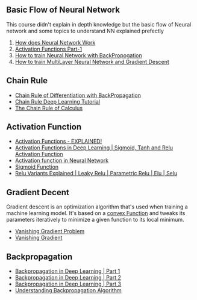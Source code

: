 ## Basic Flow of Neural Network
This course didn't explain in depth knowledge but the basic flow of Neural network and some topics to understand NN explained prefectly
1. [How does Neural Network Work](https://youtu.be/JkeiEYkLEvM?si=6UqWlhp7bqfjKxVi)
2. [Activation Functions Part-1](https://youtu.be/SXrXUqDjICA?si=EU00oLzaSSumEP0j)
3. [How to train Neural Network with BackPropogation](https://youtu.be/mH9GBJ6og5A?si=IScBaTaQlGctcD38)
4. [How to train MultiLayer Neural Network and Gradient Descent](https://www.youtube.com/watch?v=cxPAvoIbsIk&list=PLZoTAELRMXVPGU70ZGsckrMdr0FteeRUi&index=9&ab_channel=KrishNaik)

## Chain Rule
- [Chain Rule of Differentiation with BackPropagation](https://youtu.be/CRB266Eyjkg?si=stZF3GSjHokT2o7K)
- [Chain Rule Deep Learning Tutorial](https://youtu.be/5ogmEkujoqE?si=CCKQSTUZAG1vJmpU)
- [The Chain Rule of Calculus](https://medium.com/@ppuneeth73/the-chain-rule-of-calculus-the-backbone-of-deep-learning-backpropagation-9d35affc05e7)
  
## Activation Function
- [Activation Functions - EXPLAINED!](https://youtu.be/s-V7gKrsels?si=Zcq3uXQly8UGY72L)
- [Activation Functions in Deep Learning | Sigmoid, Tanh and Relu Activation Function](https://www.youtube.com/watch?v=7LcUkgzx3AY&t=87s&ab_channel=CampusX)
- [Activation function in Neural Network](https://youtu.be/Y9qdKsOHRjA?si=BiyYFfb8DZpGE9O-)
- [Sigmoid Function](https://youtu.be/TPqr8t919YM?si=tqCBV_SILpkEgMNq)
- [Relu Variants Explained | Leaky Relu | Parametric Relu | Elu | Selu ](https://www.youtube.com/watch?v=2OwWs7Hzr9g&ab_channel=CampusX)
  
## Gradient Decent
Gradient descent is an optimization algorithm that's used when training a machine learning model. It's based on a [convex Function](https://youtu.be/7QmGj1_i3MU?si=orUYsv2TKb8tUs54) and tweaks its parameters iteratively to minimize a given function to its local minimum.
- [Vanishing Gradient Problem](https://www.youtube.com/watch?v=JIWXbzRXk1I&list=PLZoTAELRMXVPGU70ZGsckrMdr0FteeRUi&index=11)
- [Vanishing Gradient](https://www.engati.com/glossary/vanishing-gradient-problem#:~:text=Vanishing%20gradient%20problem%20is%20a,layers%20to%20the%20earlier%20layers.)
## Backpropagation
- [Backpropagation in Deep Learning | Part 1](https://www.youtube.com/watch?v=6M1wWQmcUjQ&list=PLKnIA16_RmvYuZauWaPlRTC54KxSNLtNn&index=16&ab_channel=CampusX)
- [Backpropagation in Deep Learning | Part 2](https://www.youtube.com/watch?v=ma6hWrU-LaI&list=PLKnIA16_RmvYuZauWaPlRTC54KxSNLtNn&index=17&ab_channel=CampusX)
- [Backpropagation in Deep Learning | Part 3](https://www.youtube.com/watch?v=6xO-x8y0YSY&list=PLKnIA16_RmvYuZauWaPlRTC54KxSNLtNn&index=18&ab_channel=CampusX)
- [Understanding Backpropagation Algorithm](https://towardsdatascience.com/understanding-backpropagation-algorithm-7bb3aa2f95fd)
